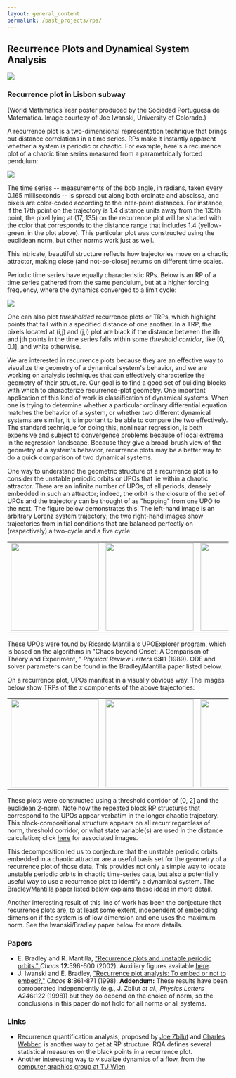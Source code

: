 ```yaml
---
layout: general_content
permalink: /past_projects/rps/
---
```

<h2>
Recurrence Plots and Dynamical System Analysis
</h2>


<img stype="align:top;" src="{{ '/assets/RPs/RP-in-subway.jpg' | relative_url }}">


<h3>
Recurrence plot in Lisbon subway 
</h3>

(World Mathmatics Year poster produced by the Sociedad Portuguesa de
Matematica.  Image courtesy of Joe Iwanski, University of Colorado.)


<!--
<a href="http://www.autoteilexxl.de/edu/?p=2103">View this page in
Swedish</a> courtesy of Daniela Milton.

<a
href="http://home4cars.com/blog/rekurrentnye-diagrammy-i-analiz-dinamicheskikh-sistem">View
this page in Russian</a> courtesy of Svetlana Prutkovskaya.

<a href="http://makescience.net/rps/">View this page in Macedonian</a>
courtesy of Petra Vlasic.

(Please note: I do not speak these languages, so I cannot attest
to how well any of these pages match the content below.)
-->


A recurrence plot is a two-dimensional representation technique that
brings out distance correlations in a time series.  RPs make it
instantly apparent whether a system is periodic or chaotic.  For
example, here's a recurrence plot of a chaotic time series measured
from a parametrically forced pendulum:


<img style="align:top;" src="{{ '/assets/RPs/pend-chaotic.gif' | relative_url }}">


The time series -- measurements of the bob angle, in radians, taken
every 0.165 milliseconds -- is spread out along both ordinate and
abscissa, and pixels are color-coded according to the inter-point
distances.  For instance, if the 17th point on the trajectory is 1.4
distance units away from the 135th point, the pixel lying at (17, 135)
on the recurrence plot will be shaded with the color that corresponds
to the distance range that includes 1.4 (yellow-green, in the plot
above).  This particular plot was constructed using the euclidean
norm, but other norms work just as well.

This intricate, beautiful structure reflects how trajectories move
on a chaotic attractor, making close (and not-so-close) returns on
different time scales.


Periodic time series have equally characteristic RPs.  Below is an
RP of a time series gathered from the same pendulum, but at a higher
forcing frequency, where the dynamics converged to a limit cycle:


<img style="align:top" src="{{ '/assets/RPs/pend-periodic.gif' | relative_url }}">


One can also plot <i>thresholded</i> recurrence plots or TRPs, which
highlight points that fall within a specified distance of one another.
In a TRP, the pixels located at (i,j) and (j,i) plot are black if the
distance between the ith and jth points in the time series falls
within some <i>threshold corridor</i>, like [0, 0.1], and white
otherwise.


We are interested in recurrence plots because they are an effective
way to visualize the geometry of a dynamical system's behavior, and we
are working on analysis techniques that can effectively characterize
the geometry of their structure.  Our goal is to find a good set of
building blocks with which to characterize recurrence-plot geometry.
One important application of this kind of work is classification of
dynamical systems.  When one is trying to determine whether a
particular ordinary differential equation matches the behavior of a
system, or whether two different dynamical systems are similar, it is
important to be able to compare the two effectively.  The standard
technique for doing this, nonlinear regression, is both expensive and
subject to convergence problems because of local extrema in the
regression landscape.  Because they give a broad-brush view of the
geometry of a system's behavior, recurrence plots may be a better way
to do a quick comparison of two dynamical systems.


One way to understand the geometric structure of a recurrence plot is
to consider the unstable periodic orbits or UPOs that lie within a
chaotic attractor.  There are an infinite number of UPOs, of all
periods, densely embedded in such an attractor; indeed, the orbit is
the closure of the set of UPOs and the trajectory can be thought of as
"hopping" from one UPO to the next.  The figure below demonstrates
this.  The left-hand image is an arbitrary Lorenz system trajectory;
the two right-hand images show trajectories from initial conditions
that are balanced perfectly on (respectively) a two-cycle and a five
cycle:

<TABLE BORDER=0 CELLSPACING=8 CELLPADDING=8>
<TR ALIGN=Center>

<TD><A HREF="{{ '/assets/RPs/images/fig1a_3D.jpg' | relative_url }}" height="500"
onMouseMove="window.status='Show this image a little larger'; return
true"><IMG SRC="{{ '/assets/RPs/images/fig1a_3D.jpg' | relative_url }}" height="200" width="200"></A></TD>

<TD><A HREF="{{ '/assets/RPs/images/fig3a_3D.jpg' | relative_url }}" height="500"
onMouseMove="window.status='Show this image a little larger'; return
true"><IMG SRC="{{ '/assets/RPs/images/fig3a_3D.jpg' | relative_url }}" height="200" width="200"></A></TD>

<TD><A HREF="{{ '/assets/RPs/images/fig4a_3D.jpg' | relative_url }}" height="500"
onMouseMove="window.status='Show this image a little larger'; return
true"><IMG SRC="{{ '/assets/RPs/images/fig4a_3D.jpg' | relative_url }}" height="200" width="200"></A></TD>

</TR>
</TABLE>

These UPOs were found by Ricardo Mantilla's UPOExplorer program, which is based on the
algorithms in "Chaos beyond Onset: A Comparison of Theory and
Experiment, " <i>Physical Review Letters</i> <b>63:</b>1 (1989).  ODE
and solver parameters can be found in the Bradley/Mantilla paper
listed below.


On a recurrence plot, UPOs manifest in a visually obvious way.  The
images below show TRPs of the <i>x</i> components of the above
trajectories:

<TABLE BORDER=0 CELLSPACING=8 CELLPADDING=8>
<TR ALIGN=Center>

<TD><A HREF="{{ '/assets/RPs/images/fig1a_XE.jpg' | relative_url }}" height="500"
onMouseMove="window.status='Show this image a little larger'; return
true"><IMG SRC="{{ '/assets/RPs/images/fig1a_XE.jpg' | relative_url }}" height="200" width="200"></A></TD>

<TD><A HREF="{{ '/assets/RPs/images/fig3a_XE.jpg' | relative_url }}" height="500"
onMouseMove="window.status='Show this image a little larger'; return
true"><IMG SRC="{{ '/assets/RPs/images/fig3a_XE.jpg' | relative_url }}" height="200" width="200"></A></TD>

<TD><A HREF="{{ '/assets/RPs/images/fig4a_XE.jpg' | relative_url }}" height="500"
onMouseMove="window.status='Show this image a little larger'; return
true"><IMG SRC="{{ '/assets/RPs/images/fig4a_XE.jpg' | relative_url }}" height="200" width="200"></A></TD>

</TR>
</TABLE>

These plots were constructed using a threshold corridor of [0, 2] and
the euclidean 2-norm.  Note how the repeated block RP structures that
correspond to the UPOs appear verbatim in the longer chaotic
trajectory.  This block-compositional structure appears on all recurr regardless
of norm, threshold corridor, or what state variable(s) are used in the
distance calculation; click <a href="{{ '/resources/rp-details/' | relative_url }}">here</a> for
associated images.


This decomposition led us to conjecture that the unstable periodic
orbits embedded in a chaotic attractor are a useful basis set for the
geometry of a recurrence plot of those data.  This provides not only a
simple way to locate unstable periodic orbits in chaotic time-series
data, but also a potentially useful way to use a recurrence plot to
identify a dynamical system. The Bradley/Mantilla paper listed below
explains these ideas in more detail.


Another interesting result of this line of work has been the
conjecture that recurrence plots are, to at least some extent,
independent of embedding dimension if the system is of low dimension
and one uses the maximum norm.  See the Iwanski/Bradley paper below
for more details.


<h3> Papers</h3>
<ul>
    <li>
    E. Bradley and R. Mantilla, <A href="https://pubs.aip.org/aip/cha/article-abstract/12/3/596/447146/Recurrence-plots-and-unstable-periodic-orbits">
    "Recurrence plots and unstable periodic orbits." </A> <I>Chaos</I>
    <b>12</b>:596-600 (2002).  Auxiliary figures available <a
    href="{{ '/assets/RPs/rp-details.html' | relative_url }}">here</a>.
    </li>
    <li>
    J. Iwanski and E. Bradley, <a
    href="https://pubs.aip.org/aip/cha/article-abstract/8/4/861/136051/Recurrence-plots-of-experimental-data-To-embed-or">"Recurrence plot analysis: To embed
    or not to embed?,"</a> <i> Chaos</i> <b>8</b>:861-871 (1998).
    <b>Addendum:</b> These results have been corroborated independently
    (e.g., J. Zbilut <i> et al., Physics Letters A</i>246:122 (1998)) but
    they do depend on the choice of norm, so the conclusions in this paper
    do not hold for all norms or all systems.
    </li>
</ul>


<h3> Links</h3>
<ul>
    <li>
    Recurrence quantification analysis, proposed by
    <a href="http://www.rushu.rush.edu/nursing/features/zbilut.htm">
    Joe Zbilut</a> and 
    <a href="http://homepages.luc.edu/~cwebber/">
    Charles Webber</a>, is another way to get at RP structure.  RQA
    defines several statistical measures on the black points in a
    recurrence plot.
    </li>
    <li>
    Another interesting way to visualize dynamics of a flow, from the
    <a href="http://www.cg.tuwien.ac.at/~helwig/diss/node42.htm">computer
    graphics group at TU Wien</a>
    </li>
</ul>

<br>
<img SRC="{{ '/assets/gifs/rainbow.gif' | relative_url }}" WIDTH="350" HEIGHT="5">   
